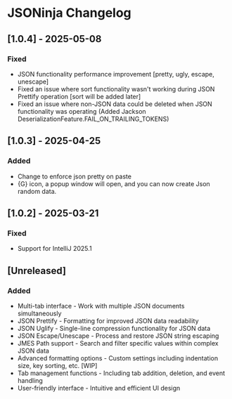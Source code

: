 <!-- Keep a Changelog guide -> https://keepachangelog.com -->

# JSONinja Changelog

## [1.0.4] - 2025-05-08
### Fixed
- JSON functionality performance improvement [pretty, ugly, escape, unescape]
- Fixed an issue where sort functionality wasn't working during JSON Prettify operation [sort will be added later]
- Fixed an issue where non-JSON data could be deleted when JSON functionality was operating (Added Jackson DeserializationFeature.FAIL_ON_TRAILING_TOKENS)

## [1.0.3] - 2025-04-25
### Added
- Change to enforce json pretty on paste
- {G} icon, a popup window will open, and you can now create Json random data.

## [1.0.2] - 2025-03-21
### Fixed
- Support for IntelliJ 2025.1

## [Unreleased]
### Added
- Multi-tab interface - Work with multiple JSON documents simultaneously
- JSON Prettify - Formatting for improved JSON data readability
- JSON Uglify - Single-line compression functionality for JSON data
- JSON Escape/Unescape - Process and restore JSON string escaping
- JMES Path support - Search and filter specific values within complex JSON data
- Advanced formatting options - Custom settings including indentation size, key sorting, etc. [WIP]
- Tab management functions - Including tab addition, deletion, and event handling
- User-friendly interface - Intuitive and efficient UI design
